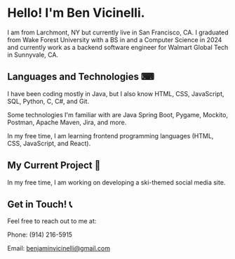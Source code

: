 # Hello! I'm Ben Vicinelli.

I am from Larchmont, NY but currently live in San Francisco, CA. I graduated from Wake Forest University with a BS in and a Computer Science in 2024 and currently work as a backend software engineer for Walmart Global Tech in Sunnyvale, CA.

## Languages and Technologies ⌨

I have been coding mostly in Java, but I also know HTML, CSS, JavaScript, SQL, Python, C, C#, and Git.

Some technologies I'm familiar with are Java Spring Boot, Pygame, Mockito, Postman, Apache Maven, Jira, and more.

In my free time, I am learning frontend programming languages (HTML, CSS, JavaScript, and React).

## My Current Project 🚀

In my free time, I am working on developing a ski-themed social media site.

## Get in Touch! 📞

Feel free to reach out to me at:

Phone: (914) 216-5915

Email: benjaminvicinelli@gmail.com
